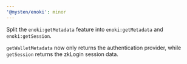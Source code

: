 ```yaml
---
'@mysten/enoki': minor
---
```


Split the `enoki:getMetadata` feature into `enoki:getMetadata` and `enoki:getSession`.

`getWalletMetadata` now only returns the authentication provider, while `getSession` returns the zkLogin session data.
